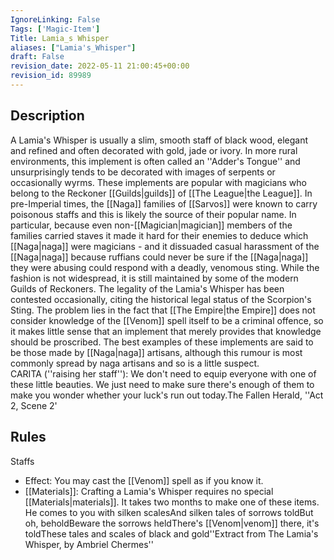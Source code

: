 ```yaml
---
IgnoreLinking: False
Tags: ['Magic-Item']
Title: Lamia_s Whisper
aliases: ["Lamia's_Whisper"]
draft: False
revision_date: 2022-05-11 21:00:45+00:00
revision_id: 89989
---
```


## Description
A Lamia's Whisper is usually a slim, smooth staff of black wood, elegant and refined and often decorated with gold, jade or ivory. In more rural environments, this implement is often called an ''Adder's Tongue'' and unsurprisingly tends to be decorated with images of serpents or occasionally wyrms. 
These implements are popular with magicians who belong to the Reckoner [[Guilds|guilds]] of [[The League|the League]]. In pre-Imperial times, the [[Naga]] families of [[Sarvos]] were known to carry poisonous staffs and this is likely the source of their popular name. In particular, because even non-[[Magician|magician]] members of the families carried staves it made it hard for their enemies to deduce which [[Naga|naga]] were magicians - and it dissuaded casual harassment of the [[Naga|naga]] because ruffians could never be sure if the [[Naga|naga]] they were abusing could respond with a deadly, venomous sting. While the fashion is not widespread, it is still maintained by some of the modern Guilds of Reckoners.
The legality of the Lamia's Whisper has been contested occasionally, citing the historical legal status of the Scorpion's Sting. The problem lies in the fact that [[The Empire|the Empire]] does not consider knowledge of the [[Venom]] spell itself to be a criminal offence, so it makes little sense that an implement that merely provides that knowledge should be proscribed.
The best examples of these implements are said to be those made by [[Naga|naga]] artisans, although this rumour is most commonly spread by naga artisans and so is a little suspect.  
CARITA (''raising her staff''): We don't need to equip everyone with one of these little beauties. We just need to make sure there's enough of them to make you wonder whether your luck's run out today.The Fallen Herald, ''Act 2, Scene 2'
## Rules
Staffs
* Effect: You may cast the [[Venom]] spell as if you know it.
* [[Materials]]: Crafting a Lamia's Whisper requires no special [[Materials|materials]]. It takes two months to make one of these items.
He comes to you with silken scalesAnd silken tales of sorrows toldBut oh, beholdBeware the sorrows heldThere's [[Venom|venom]] there, it's toldThese tales and scales of black and gold''Extract from The Lamia's Whisper, by Ambriel Chermes''